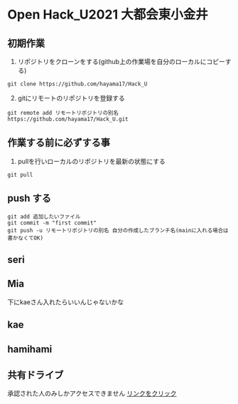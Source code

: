 # Open Hack_U2021 大都会東小金井

## 初期作業

1. リポジトリをクローンをする(github上の作業場を自分のローカルにコピーする)
```
git clone https://github.com/hayama17/Hack_U
```
2. gitにリモートのリポジトリを登録する
```
git remote add リモートリポジトリの別名 https://github.com/hayama17/Hack_U.git
```

## 作業する前に必ずする事
1. pullを行いローカルのリポジトリを最新の状態にする
```
git pull
```


## push する
```偽t
git add 追加したいファイル
git commit -m "first commit"
git push -u リモートリポジトリの別名 自分の作成したブランチ名(mainに入れる場合は書かなくてOK)
```
##

## seri

## Mia
下にkaeさん入れたらいいんじゃないかな

## kae

## hamihami

## 共有ドライブ
承認された人のみしかアクセスできません
[リンクをクリック](https://drive.google.com/drive/u/1/folders/14G-73OoaiTKY3rF-kL4ixnEVWRiCD4Vy)
